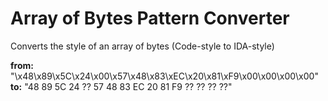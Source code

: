 # Array of Bytes Pattern Converter
 Converts the style of an array of bytes (Code-style to IDA-style)

__from:__
"\x48\x89\x5C\x24\x00\x57\x48\x83\xEC\x20\x81\xF9\x00\x00\x00\x00"
__to:__
"48 89 5C 24 ?? 57 48 83 EC 20 81 F9 ?? ?? ?? ??"
